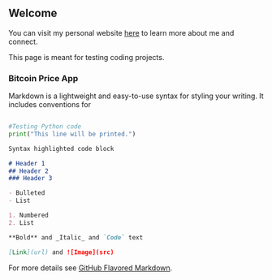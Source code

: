 ## Welcome

You can visit my personal website [here](https://grantslattery.github.io/my-app/) to learn more about me and connect.

This page is meant for testing coding projects.

### Bitcoin Price App  

Markdown is a lightweight and easy-to-use syntax for styling your writing. It includes conventions for

```python

#Testing Python code
print("This line will be printed.")


```

```md
Syntax highlighted code block

# Header 1
## Header 2
### Header 3

- Bulleted
- List

1. Numbered
2. List

**Bold** and _Italic_ and `Code` text

[Link](url) and ![Image](src)
```

For more details see [GitHub Flavored Markdown](https://guides.github.com/features/mastering-markdown/).
